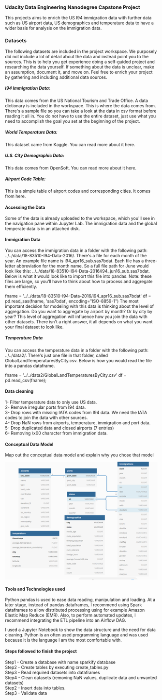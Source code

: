 ### Udacity Data Engineering Nanodegree Capstone Project

This projects aims to enrich the US I94 immigration data with further data such as US airport data, US demographics and temperature data to have a wider basis for analysis on the immigration data.

### Datasets

The following datasets are included in the project workspace. We purposely did not include a lot of detail about the data and instead point you to the sources. This is to help you get experience doing a self-guided project and researching the data yourself. If something about the data is unclear, make an assumption, document it, and move on. Feel free to enrich your project by gathering and including additional data sources.

##### I94 Immigration Data: 

This data comes from the US National Tourism and Trade Office. A data dictionary is included in the workspace. This is where the data comes from. There's a sample file so you can take a look at the data in csv format before reading it all in. You do not have to use the entire dataset, just use what you need to accomplish the goal you set at the beginning of the project.

##### World Temperature Data: 

This dataset came from Kaggle. You can read more about it here.

##### U.S. City Demographic Data: 

This data comes from OpenSoft. You can read more about it here.

##### Airport Code Table: 
This is a simple table of airport codes and corresponding cities. It comes from here.

#### Accessing the Data

Some of the data is already uploaded to the workspace, which you'll see in the navigation pane within Jupyter Lab. The immigration data and the global temperate data is in an attached disk.

#### Immigration Data

You can access the immigration data in a folder with the following path: ../../data/18-83510-I94-Data-2016/. There's a file for each month of the year. An example file name is i94_apr16_sub.sas7bdat. Each file has a three-letter abbreviation for the month name. So a full file path for June would look like this: ../../data/18-83510-I94-Data-2016/i94_jun16_sub.sas7bdat. Below is what it would look like to import this file into pandas. Note: these files are large, so you'll have to think about how to process and aggregate them efficiently.

fname = '../../data/18-83510-I94-Data-2016/i94_apr16_sub.sas7bdat'
df = pd.read_sas(fname, 'sas7bdat', encoding="ISO-8859-1")
The most important decision for modeling with this data is thinking about the level of aggregation. Do you want to aggregate by airport by month? Or by city by year? This level of aggregation will influence how you join the data with other datasets. There isn't a right answer, it all depends on what you want your final dataset to look like.

##### Temperature Data

You can access the temperature data in a folder with the following path: ../../data2/. There's just one file in that folder, called GlobalLandTemperaturesByCity.csv. Below is how you would read the file into a pandas dataframe.

fname = '../../data2/GlobalLandTemperaturesByCity.csv'
df = pd.read_csv(fname);

#### Data cleaning

1- Filter temperature data to only use US data.<br>
2- Remove irregular ports from I94 data.<br>
3- Drop rows with missing IATA codes from I94 data. We need the IATA codes to join the data with other sources.<br>
4- Drop NaN rows from airports, temperature, immigration and port data.<br>
5- Drop duplicated data and closed airports (7 entries)<br>
6- Removing \x00 character from immigration data.

#### Conceptual Data Model
Map out the conceptual data model and explain why you chose that model

![title](Data_Model.PNG)

#### Tools and Technologies used

Python pandas is used to ease data reading, manipulation and loading. At a later stage, instead of pandas dataframes, I recommend using Spark dataframes to allow distributed processing using for example Amazon Elastic Map Reduce (EMR). Also, to perform automated updates, I recommend integrating the ETL pipeline into an Airflow DAG.

I used a Jupyter Notebook to show the data structure and the need for data cleaning. Python is an often used programming language and was used because it is the language I am the most comfortable with.

#### Steps followed to finish the project

Step1 - Create a database with name sparkify database <br>
Step2 - Create tables by executing create_tables.py <br>
Step3 - Read required datasets into dataframes <br>
Step4 - Clean datasets (removing NaN values, duplicate data and unwanted datasets) <br>
Step2 - Insert data into tables. <br>
Step3 - Validate data<br>



